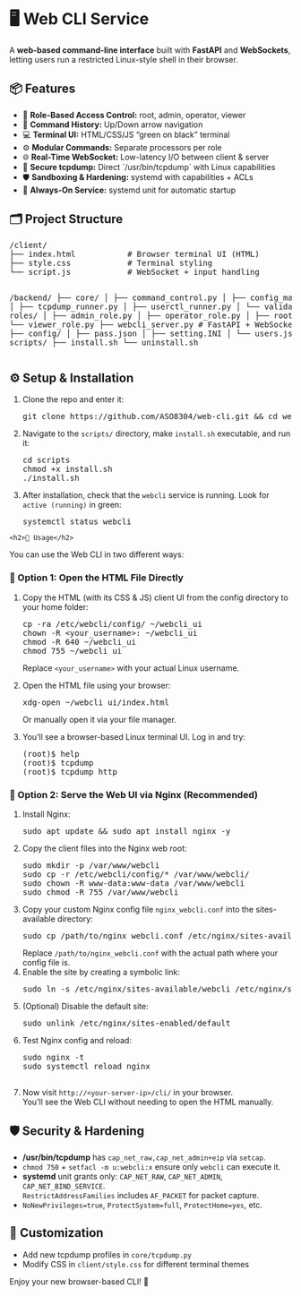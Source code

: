 <!DOCTYPE html>
<html lang="en">
<head>
  <meta charset="UTF-8" />
  <meta name="viewport" content="width=device-width, initial-scale=1"/>
</head>
<body>

  <h1>🖥️ Web CLI Service</h1>
  <p>
    A <strong>web-based command-line interface</strong> built with 
    <strong>FastAPI</strong> and <strong>WebSockets</strong>, 
    letting users run a restricted Linux-style shell in their browser.
  </p>

  <h2>📦 Features</h2>
  <ul>
    <li>🔐 <strong>Role-Based Access Control:</strong> root, admin, operator, viewer</li>
    <li>🧠 <strong>Command History:</strong> Up/Down arrow navigation</li>
    <li>💻 <strong>Terminal UI:</strong> HTML/CSS/JS “green on black” terminal</li>
    <li>⚙️ <strong>Modular Commands:</strong> Separate processors per role</li>
    <li>🌐 <strong>Real-Time WebSocket:</strong> Low-latency I/O between client & server</li>
    <li>🐾 <strong>Secure tcpdump:</strong> Direct `/usr/bin/tcpdump` with Linux capabilities</li>
    <li>🛡️ <strong>Sandboxing & Hardening:</strong> systemd with capabilities + ACLs</li>
    <li>🔁 <strong>Always-On Service:</strong> systemd unit for automatic startup</li>
  </ul>

  <h2>🗂️ Project Structure</h2>
  <pre>
/client/ 
├── index.html           # Browser terminal UI (HTML)
├── style.css            # Terminal styling 
└── script.js            # WebSocket + input handling

/backend/
├── core/
│   ├── command_control.py
│   ├── config_manager.py
│   ├── tcpdump_runner.py
│   ├── userctl_runner.py
│   └── validators.py
├── roles/
│   ├── admin_role.py
│   ├── operator_role.py
│   ├── root_role.py
│   └── viewer_role.py
├── webcli_server.py        # FastAPI + WebSocket entrypoint
├── config/
│   ├── pass.json
│   ├── setting.INI
│   └── users.json
└── scripts/
    ├── install.sh
    └── uninstall.sh</pre>

  <h2>⚙️ Setup & Installation</h2>
  <ol>
    <li>Clone the repo and enter it:
      <pre>git clone https://github.com/ASO8304/web-cli.git && cd webcli</pre>
    </li>
    <li>
      Navigate to the <code>scripts/</code> directory, make <code>install.sh</code> executable, and run it:
      <pre>
cd scripts
chmod +x install.sh
./install.sh</pre>
    </li>
    <li>
      After installation, check that the <code>webcli</code> service is running.
      Look for <code>active (running)</code> in green:
      <pre>
systemctl status webcli</pre>
    </li>
  </ol>

    <h2>🚀 Usage</h2>

<p>You can use the Web CLI in two different ways:</p>

<h3>🔹 Option 1: Open the HTML File Directly</h3>
<ol>
  <li>
    Copy the HTML (with its CSS & JS) client UI from the config directory to your home folder:
    <pre>
cp -ra /etc/webcli/config/ ~/webcli_ui
chown -R &lt;your_username&gt;: ~/webcli_ui
chmod -R 640 ~/webcli_ui
chmod 755 ~/webcli_ui</pre>
    <p>Replace <code>&lt;your_username&gt;</code> with your actual Linux username.</p>
  </li>

  <li>
    Open the HTML file using your browser:
    <pre>
xdg-open ~/webcli_ui/index.html</pre>
    <p>Or manually open it via your file manager.</p>
  </li>

  <li>
    You’ll see a browser-based Linux terminal UI. Log in and try:
    <pre>
(root)$ help
(root)$ tcpdump
(root)$ tcpdump http</pre>
  </li>
</ol>

<h3>🔹 Option 2: Serve the Web UI via Nginx (Recommended)</h3>
<ol>
  <li>Install Nginx:
    <pre>sudo apt update && sudo apt install nginx -y</pre>
  </li>

  <li>Copy the client files into the Nginx web root:
    <pre>
sudo mkdir -p /var/www/webcli
sudo cp -r /etc/webcli/config/* /var/www/webcli/
sudo chown -R www-data:www-data /var/www/webcli
sudo chmod -R 755 /var/www/webcli</pre>
  </li>

  <li>
    Copy your custom Nginx config file <code>nginx_webcli.conf</code> into the sites-available directory:
    <pre>sudo cp /path/to/nginx_webcli.conf /etc/nginx/sites-available/webcli</pre>
    Replace <code>/path/to/nginx_webcli.conf</code> with the actual path where your config file is.
  </li>

  <li>
    Enable the site by creating a symbolic link:
    <pre>sudo ln -s /etc/nginx/sites-available/webcli /etc/nginx/sites-enabled/</pre>
  </li>

  <li>
    (Optional) Disable the default site:
    <pre>sudo unlink /etc/nginx/sites-enabled/default</pre>
  </li>

  <li>
    Test Nginx config and reload:
    <pre>
sudo nginx -t
sudo systemctl reload nginx
    </pre>
  </li>

  <li>
    Now visit <code>http://&lt;your-server-ip&gt;/cli/</code> in your browser.
    <br />
    You’ll see the Web CLI without needing to open the HTML manually.
  </li>
</ol>

  <h2>🛡️ Security & Hardening</h2>
  <ul>
    <li><strong>/usr/bin/tcpdump</strong> has <code>cap_net_raw,cap_net_admin+eip</code> via <code>setcap</code>.</li>
    <li><code>chmod 750</code> + <code>setfacl -m u:webcli:x</code> ensure only <code>webcli</code> can execute it.</li>
    <li><strong>systemd</strong> unit grants only:
      <code>CAP_NET_RAW</code>, <code>CAP_NET_ADMIN</code>, <code>CAP_NET_BIND_SERVICE</code>.<br>
      <code>RestrictAddressFamilies</code> includes <code>AF_PACKET</code> for packet capture.</li>
    <li><code>NoNewPrivileges=true</code>, <code>ProtectSystem=full</code>, <code>ProtectHome=yes</code>, etc.</li>
  </ul>

  <h2>🔄 Customization</h2>
  <ul>
    <li>Add new tcpdump profiles in <code>core/tcpdump.py</code></li>
    <li>Modify CSS in <code>client/style.css</code> for different terminal themes</li>
  </ul>

  <p>Enjoy your new browser-based CLI! 🚀</p>
</body>
</html>